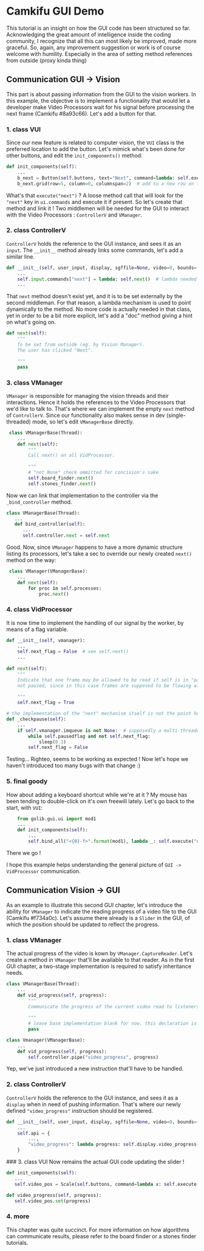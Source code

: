 # Camkifu GUI Demo

This tutorial is an insight on how the GUI code has been structured so far. Acknowledging the great amount of intelligence inside the coding community, I recognize that all this can most likely be improved, made more graceful. So, again, any improvement suggestion or work is of course welcome with humility. Especially in the area of setting method references from outside (proxy kinda thing)


## Communication GUI -> Vision

This part is about passing information from the GUI to the vision workers. In this example, the objective is to implement a functionality that would let a developer make Video Processors wait for his signal before processing the next frame (Camkifu #8a93c66). Let's add a button for that.


### 1. class VUI
Since our new feature is related to computer vision, the `VUI` class is the preferred location to add the button. Let's mimick what's been done for other buttons, and edit the `init_components()` method:

```python
def init_components(self):
    ...
    b_next = Button(self.buttons, text="Next", command=lambda: self.execute("next"))
    b_next.grid(row=5, column=0, columnspan=2)  # add to a new row on the screen
```

What's that `execute("next")` ? A loose method call that will look for the `"next"` key in `ui.commands` and execute it if present. So let's create that method and link it ! Two middlemen will be needed for the GUI to interact with the Video Processors : `ControllerV` and `VManager`.

### 2. class ControllerV
`ControllerV` holds the reference to the GUI instance, and sees it as an `input`. The `__init__` method already links some commands, let's add a similar line.

```python
def __init__(self, user_input, display, sgffile=None, video=0, bounds=(0, 1)):
    ...
    self.input.commands["next"] = lambda: self.next()  # lambda needed to bind method externally at runtime
    ...
```

That `next` method doesn't exist yet, and it is to be set externally by the second middleman. For that reason, a lambda mechanism is used to point dynamically to the method. No more code is actually needed in that class, yet in order to be a bit more explicit, let's add a "doc" method giving a hint on what's going on.

```python
def next(self):
    """
    To be set from outside (eg. by Vision Manager).
    The user has clicked "Next".

    """
    pass
```

### 3. class VManager
`VManager` is responsible for managing the vision threads and their interactions. Hence it holds the references to the Video Processors that we'd like to talk to. That's where we can implement the empty `next` method of `ControllerV`. 
Since our functionality also makes sense in dev (single-threaded) mode, so let's edit `VManagerBase` directly.
 
```python
 class VManagerBase(Thread):
    ...
    def next(self):
        """
        Call next() on all VidProcessor.
        
        """
        # "not None" check ommitted for concision's sake 
        self.board_finder.next()
        self.stones_finder.next()
```

Now we can link that implementation to the controller via the `_bind_controller` method. 
 ```python
 class VManagerBase(Thread):
    ...
    def bind_controller(self):
       ...
       self.controller.next = self.next
 ```

Good. Now, since `VManager` happens to have a more dynamic structure listing its processors, let's take a sec to override our newly created `next()` method on the way:

```python
 class VManager(VManagerBase):
    ...
    def next(self):
        for proc in self.processes:
            proc.next()
```

### 4. class VidProcessor
It is now time to implement the handling of our signal by the worker, by means of a flag variable.

```python
def __init__(self, vmanager):
    ...
    self.next_flag = False  # see self.next()
    ...
    
def next(self):
    """
    Indicate that one frame may be allowed to be read if self is in "paused" state. Has no effect if self is 
    not paused, since in this case frames are supposed to be flowing already. 
    
    """
    self.next_flag = True

# the implementation of the "next" mechanism itself is not the point here, but let's show it for completion's sake
def _checkpause(self):
    ...
    if self.vmanager.imqueue is not None:  # supposedly a multi-threaded env
        while self.pausedflag and not self.next_flag:
            sleep(0.1)
        self.next_flag = False
```

Testing... Righteo, seems to be working as expected ! Now let's hope we haven't introduced too many bugs with that 
change :)

### 5. final goody
How about adding a keyboard shortcut while we're at it ? My mouse has been tending to double-click on it's own 
freewill lately. Let's go back to the start, with `VUI`:

```python
    from golib.gui.ui import mod1
    ...
    def init_components(self):
        ...
        self.bind_all("<{0}-f>".format(mod1), lambda _: self.execute("next"))
```

There we go !

I hope this example helps understanding the general picture of `GUI -> VidProcessor` communication. 


## Communication Vision -> GUI
As an example to illustrate this second GUI chapter, let's introduce the ability for `VManager` to indicate the reading progress of a video file to the GUI (Camkifu #f734a0c). Let's assume there already is a `Slider` in the GUI, of which the position should be updated to reflect the progress.

### 1. class VManager
The actual progress of the video is kown by `VManager.CaptureReader`. Let's create a method in `VManager` that'll be available to that reader. As in the first GUI chapter, a two-stage implementation is required to satisfy inheritance needs.

```python
class VManagerBase(Thread):
    ...
    def vid_progress(self, progress):
        """
        Communicate the progress of the current video read to listeners (GUI, ...).
        
        """
        # leave base implementation blank for now. this declaration is still needed to avoid AttributeError though
        pass

class Vmanager(VManagerBase):
    ...
    def vid_progress(self, progress):
        self.controller.pipe("video_progress", progress)
```

Yep, we've just introduced a new instruction that'll have to be handled.

### 2. class ControllerV
`ControllerV` holds the reference to the GUI instance, and sees it as a `display` when in need of pushing information. That's where our newly defined `"video_progress"` instruction should be registered.

```python
def __init__(self, user_input, display, sgffile=None, video=0, bounds=(0, 1)):
    ...
    self.api = {
        ...,
        "video_progress": lambda progress: self.display.video_progress(progress),
    }
```

### 3. class VUI
Now remains the actual GUI code updating the slider !

 ```python
def init_components(self):
    ...
    self.video_pos = Scale(self.buttons, command=lambda x: self.execute("vidpos", float(x)), orient=HORIZONTAL)
 
def video_progress(self, progress):
    self.video_pos.set(progress) 
 ```

### 4. more
This chapter was quite succinct. For more information on how algorithms can communicate results, please refer to the board finder or a stones finder tutorials.

